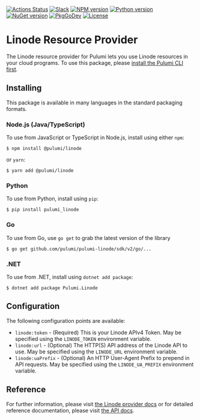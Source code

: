 [![Actions Status](https://github.com/pulumi/pulumi-linode/workflows/master/badge.svg)](https://github.com/pulumi/pulumi-linode/actions)
[![Slack](http://www.pulumi.com/images/docs/badges/slack.svg)](https://slack.pulumi.com)
[![NPM version](https://badge.fury.io/js/%40pulumi%2Flinode.svg)](https://www.npmjs.com/package/@pulumi/linode)
[![Python version](https://badge.fury.io/py/pulumi-linode.svg)](https://pypi.org/project/pulumi-linode)
[![NuGet version](https://badge.fury.io/nu/pulumi.linode.svg)](https://badge.fury.io/nu/pulumi.linode)
[![PkgGoDev](https://pkg.go.dev/badge/github.com/pulumi/pulumi-linode/sdk/v2/go)](https://pkg.go.dev/github.com/pulumi/pulumi-linode/sdk/v2/go)
[![License](https://img.shields.io/npm/l/%40pulumi%2Fpulumi.svg)](https://github.com/pulumi/pulumi-linode/blob/master/LICENSE)

# Linode Resource Provider

The Linode resource provider for Pulumi lets you use Linode resources in your cloud programs.  To use
this package, please [install the Pulumi CLI first](https://pulumi.io/).

## Installing

This package is available in many languages in the standard packaging formats.

### Node.js (Java/TypeScript)

To use from JavaScript or TypeScript in Node.js, install using either `npm`:

    $ npm install @pulumi/linode

or `yarn`:

    $ yarn add @pulumi/linode

### Python

To use from Python, install using `pip`:

    $ pip install pulumi_linode

### Go

To use from Go, use `go get` to grab the latest version of the library

    $ go get github.com/pulumi/pulumi-linode/sdk/v2/go/...

### .NET

To use from .NET, install using `dotnet add package`:

    $ dotnet add package Pulumi.Linode

## Configuration

The following configuration points are available:

- `linode:token` - (Required) This is your Linode APIv4 Token. May be specified using the `LINODE_TOKEN` environment variable.
- `linode:url` - (Optional) The HTTP(S) API address of the Linode API to use. May be specified using the `LINODE_URL` environment variable.
- `linode:uaPrefix` - (Optional) An HTTP User-Agent Prefix to prepend in API requests. May be specified using the `LINODE_UA_PREFIX` environment variable.

## Reference

For further information, please visit [the Linode provider docs](https://www.pulumi.com/docs/intro/cloud-providers/linode) or for detailed reference documentation, please visit [the API docs](https://www.pulumi.com/docs/reference/pkg/linode).
